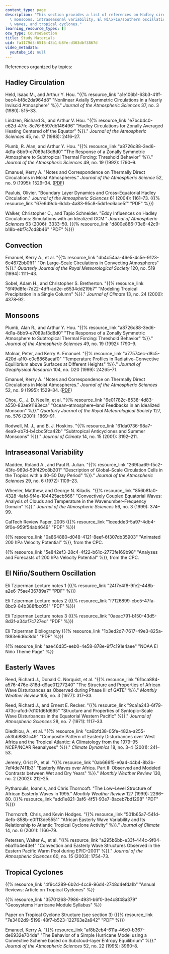 ```yaml
---
content_type: page
description: "This section provides a list of references on Hadley circulation, convection,\
  \ monsoons, intraseasonal variability, El Ni\xF1o/southern oscillation, easterly\
  \ waves, and tropical cyclones."
learning_resource_types: []
ocw_type: CourseSection
title: Study Materials
uid: fa1179d3-6515-43b1-b8fe-d363dbf3867d
video_metadata:
  youtube_id: null
---
```


References organized by topics:

Hadley Circulation
------------------

Held, Isaac M., and Arthur Y. Hou. "{{% resource_link "a1e106b1-63b3-41ff-bec4-bf8c2da964d8" "Nonlinear Axially Symmetric Circulations in a Nearly Inviscid Atmosphere" %}}." _Journal of the Atmospheric Sciences_ 37, no. 3 (1980): 515–33.

Lindzen, Richard S., and Arthur V. Hou. "{{% resource_link "e7bcb4c0-e62d-47fc-8c76-6597db146496" "Hadley Circulations for Zonally Averaged Heating Centered off the Equator" %}}." _Journal of the Atmospheric Sciences_ 45, no. 17 (1988): 2416–27.

Plumb, R. Alan, and Arthur Y. Hou. "{{% resource_link "a8726c88-3ed6-4d1a-8bb9-e7089af3d8d0" "The Response of a Zonally Symmetric Atmosphere to Subtropical Thermal Forcing: Threshold Behavior" %}}." _Journal of the Atmospheric Sciences_ 49, no. 19 (1992): 1790–9.

Emanuel, Kerry A. "Notes and Correspondence on Thermally Direct Circulations in Moist Atmospheres." _Journal of the Atmospheric Science_ 52, no. 9 (1995): 1529–34. ([PDF](ftp://texmex.mit.edu/pub/emanuel/PAPERS/thermal95.pdf))

Pauluis, Olivier. "Boundary Layer Dynamics and Cross–Equatorial Hadley Circulation." _Journal of the Atmospheric Sciences_ 61 (2004): 1161–73. ({{% resource_link "67e6d9db-6dcb-4a83-95c8-5dd1ec6ace5f" "PDF" %}})

Walker, Christopher C., and Tapio Schneider. "Eddy Influences on Hadley Circulations: Simulations with an Idealized GCM." _Journal of Atmospheric Sciences_ 63 (2006): 3333–50. ({{% resource_link "d800e886-73e8-42c9-b18b-ebf7c7cd8b46" "PDF" %}})

Convection
----------

Emanuel, Kerry A., et al. "{{% resource_link "db4c54aa-46e5-4c5e-9123-6c4672bb0ff1" "On Large–Scale Circulations in Convecting Atmospheres" %}}." _Quarterly Journal of the Royal Meteorological Society_ 120, no. 519 (1994): 1111–43.

Sobel, Adam H., and Christopher S. Bretherton. "{{% resource_link "6f49d8fe-7d22-4dff-ad2e-c6534dd219b7" "Modeling Tropical Precipitation in a Single Column" %}}." _Journal of Climate_ 13, no. 24 (2000): 4378–92.

Monsoons
--------

Plumb, Alan R., and Arthur Y. Hou. "{{% resource_link "a8726c88-3ed6-4d1a-8bb9-e7089af3d8d0" "The Response of a Zonally Symmetric Atmosphere to Subtropical Thermal Forcing: Threshold Behavior" %}}." _Journal of the Atmospheric Sciences_ 49, no. 19 (1992): 1790–9.

Molnar, Peter, and Kerry A. Emanuel. "{{% resource_link "a77574ec-d8c5-420d-a1f0-c0e8868aeaf0" "Temperature Profiles in Radiative–Convective Equilibrium above Surfaces at Different Heights" %}}." _Journal of Geophysical Research_ 104, no. D20 (1999): 24265–71.

Emanuel, Kerry A. "Notes and Correspondence on Thermally Direct Circulations in Moist Atmospheres." _Journal of the Atmospheric Sciences_ 52, no. 9 (1995): 1529–34. ([PDF](ftp://texmex.mit.edu/pub/emanuel/PAPERS/thermal95.pdf))

Chou, C., J. D. Neelin, et al. "{{% resource_link "6e01782c-8538-4d83-a550-83ae91193eca" "Ocean–atmosphere–land Feedbacks in an Idealized Monsoon" %}}." _Quarterly Journal of the Royal Meteorological Society_ 127, no. 576 (2001): 1869–91.

Rodwell, M. J., and B. J. Hoskins. "{{% resource_link "61da0736-98a7-4ea9-ab7d-b4cbc5fca42b" "Subtropical Anticyclones and Summer Monsoons" %}}." _Journal of Climate_ 14, no. 15 (2001): 3192–211.

Intraseasonal Variability
-------------------------

Madden, Roland A., and Paul R. Julian. "{{% resource_link "269faa69-f5c2-43fe-989d-59f429c8b201" "Description of Global–Scale Circulation Cells in the Tropics with a 40–50 Day Period" %}}." _Journal of the Atmospheric Sciences_ 29, no. 6 (1972): 1109–23.

Wheeler, Matthew, and George N. Kiladis. "{{% resource_link "856b81a0-4328-4afd-9f4e-184425acb566" "Convectively Coupled Equatorial Waves: Analysis of Clouds and Temperature in the Wavenumber–Frequency Domain" %}}." _Journal of the Atmospheric Sciences_ 56, no. 3 (1999): 374–99.

CalTech Review Paper, 2005 ({{% resource_link "1ceedde3-5a97-4db4-9f0e-959f54ab4649" "PDF" %}})

{{% resource_link "0a864880-d048-4121-8eef-6f307db35903" "Animated 200 hPa Velocity Potential" %}}, from the CPC.

{{% resource_link "5e842ef3-28c4-4f22-b61c-2773fe169b98" "Analyses and Forecasts of 200 hPa Velocity Potential" %}}, from the CPC.

El Niño/Southern Oscillation
----------------------------

Eli Tziperman Lecture notes 1 ({{% resource_link "24f7e4f8-9fe2-448b-a2e6-75ae436789a7" "PDF" %}})

Eli Tziperman Lecture notes 2 ({{% resource_link "f7126899-cbc5-47fa-8bc9-84b388fbc051" "PDF" %}})

Eli Tziperman Lecture notes 3 ({{% resource_link "0aeac791-b150-43d5-8d3f-a34af7c727ed" "PDF" %}})

Eli Tziperman Bibliography ({{% resource_link "1b3ed2d7-7617-49e3-825a-f893e6d6c8dd" "PDF" %}})

{{% resource_link "aae46d35-eeb0-4e58-878e-9f7c191e4aee" "NOAA El Niño Theme Page" %}}

Easterly Waves
--------------

Reed, Richard J., Donald C. Norquist, et al. "{{% resource_link "61bca884-a576-476e-818d-d9ae01277240" "The Structure and Properties of African Wave Disturbances as Observed during Phase III of GATE" %}}." _Monthly Weather Review_ 105, no. 3 (1977): 317–33.

Reed, Richard J., and Ernest E. Recker. "{{% resource_link "9ca1a243-6f79-473c-afcd-7d101d6fd695" "Structure and Properties of Syntopic–Scale Wave Disturbances in the Equatorial Western Pacific" %}}." _Journal of Atmospheric Sciences_ 28, no. 7 (1971): 1117–33.

Diedhiou, A., et al. "{{% resource_link "ca6bfd38-05fe-482a-a255-a53bb8881c49" "Composite Pattern of Easterly Disturbances over West Africa and the Tropical Atlantic: A Climatology from the 1979–95 NCEP/NCAR Reanalyses" %}}." _Climate Dynamics_ 18, no. 3–4 (2001): 241–53.

Jeremy, Grist P., et al. "{{% resource_link "0ab666f5-e0a4-44b4-8b3b-7ef4de74f1b3" "Easterly Waves over Africa. Part II: Observed and Modeled Contrasts between Wet and Dry Years" %}}." _Monthly Weather Review_ 130, no. 2 (2002): 212–25.

Pytharoulis, Ioannis, and Chris Thorncoft. "The Low–Level Structure of African Easterly Waves in 1995." _Monthly Weather Review_ 127 (1999): 2266–80. ({{% resource_link "add1e821-3af6-4f51-93e7-8aceb7bd1298" "PDF" %}})

Thorncroft, Chris, and Kevin Hodges. "{{% resource_link "501b65a7-541d-4efb-858b-e0ff13de5551" "African Easterly Wave Variability and Its Relationship to Atlantic Tropical Cyclone Activity" %}}." _Journal of Climate_ 14, no. 6 (2001): 1166–79.

Petersen, Walter A., et al. "{{% resource_link "a295b6bb-e33f-444c-9f04-eba11b4e43ef" "Convection and Easterly Wave Structures Observed in the Eastern Pacific Warm Pool during EPIC–2001" %}}." _Journal of the Atmospheric Sciences_ 60, no. 15 (2003): 1754–73.

Tropical Cyclones
-----------------

{{% resource_link "4f9c4289-6b2d-4cc9-96d4-2748d4efda1b" "Annual Reviews: Article on Tropical Cyclones" %}}

{{% resource_link "35701268-7986-4931-b6f0-3e4c8f48a379" "Geosystems Hurricane Module Syllabus" %}}

Paper on Tropical Cyclone Structure (see section 3) ({{% resource_link "7e3402d9-5199-48f7-b523-122763e2a942" "PDF" %}})

Emanuel, Kerry A. "{{% resource_link "af8b2eb4-611a-46c0-b367-de6932e704da" "The Behavior of a Simple Hurricane Model using a Convective Scheme based on Subcloud–layer Entropy Equilibrium" %}}." _Journal of the Atmospheric Sciences_ 52, no. 22 (1995): 3960–8.